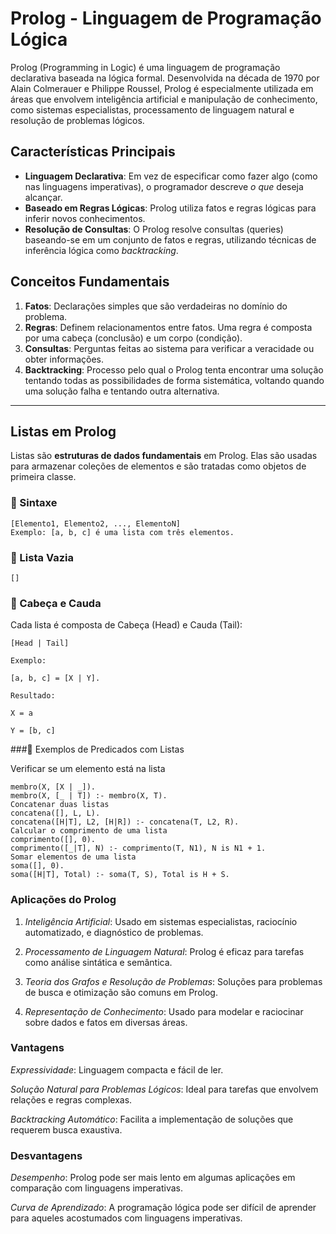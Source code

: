 # Prolog - Linguagem de Programação Lógica

Prolog (Programming in Logic) é uma linguagem de programação declarativa baseada na lógica formal. Desenvolvida na década de 1970 por Alain Colmerauer e Philippe Roussel, Prolog é especialmente utilizada em áreas que envolvem inteligência artificial e manipulação de conhecimento, como sistemas especialistas, processamento de linguagem natural e resolução de problemas lógicos.

## Características Principais

- **Linguagem Declarativa**: Em vez de especificar como fazer algo (como nas linguagens imperativas), o programador descreve *o que* deseja alcançar.
- **Baseado em Regras Lógicas**: Prolog utiliza fatos e regras lógicas para inferir novos conhecimentos.
- **Resolução de Consultas**: O Prolog resolve consultas (queries) baseando-se em um conjunto de fatos e regras, utilizando técnicas de inferência lógica como *backtracking*.

## Conceitos Fundamentais

1. **Fatos**: Declarações simples que são verdadeiras no domínio do problema.
2. **Regras**: Definem relacionamentos entre fatos. Uma regra é composta por uma cabeça (conclusão) e um corpo (condição).
3. **Consultas**: Perguntas feitas ao sistema para verificar a veracidade ou obter informações.
4. **Backtracking**: Processo pelo qual o Prolog tenta encontrar uma solução tentando todas as possibilidades de forma sistemática, voltando quando uma solução falha e tentando outra alternativa.

---

## Listas em Prolog

Listas são **estruturas de dados fundamentais** em Prolog. Elas são usadas para armazenar coleções de elementos e são tratadas como objetos de primeira classe.

### 📌 Sintaxe

```
[Elemento1, Elemento2, ..., ElementoN]
Exemplo: [a, b, c] é uma lista com três elementos.
```

### 📌 Lista Vazia
```
[]
```
### 📌 Cabeça e Cauda

Cada lista é composta de Cabeça (Head) e Cauda (Tail):

```
[Head | Tail]

Exemplo:

[a, b, c] = [X | Y].

Resultado:

X = a

Y = [b, c]
```

###📌 Exemplos de Predicados com Listas

Verificar se um elemento está na lista
```
membro(X, [X | _]).
membro(X, [_ | T]) :- membro(X, T).
Concatenar duas listas
concatena([], L, L).
concatena([H|T], L2, [H|R]) :- concatena(T, L2, R).
Calcular o comprimento de uma lista
comprimento([], 0).
comprimento([_|T], N) :- comprimento(T, N1), N is N1 + 1.
Somar elementos de uma lista
soma([], 0).
soma([H|T], Total) :- soma(T, S), Total is H + S.
```

### Aplicações do Prolog

1. *Inteligência Artificial*: Usado em sistemas especialistas, raciocínio automatizado, e diagnóstico de problemas.

2. *Processamento de Linguagem Natural*: Prolog é eficaz para tarefas como análise sintática e semântica.

3. *Teoria dos Grafos e Resolução de Problemas*: Soluções para problemas de busca e otimização são comuns em Prolog.

4. *Representação de Conhecimento*: Usado para modelar e raciocinar sobre dados e fatos em diversas áreas.

### Vantagens
*Expressividade*: Linguagem compacta e fácil de ler.

*Solução Natural para Problemas Lógicos*: Ideal para tarefas que envolvem relações e regras complexas.

*Backtracking Automático*: Facilita a implementação de soluções que requerem busca exaustiva.

### Desvantagens
*Desempenho*: Prolog pode ser mais lento em algumas aplicações em comparação com linguagens imperativas.

*Curva de Aprendizado*: A programação lógica pode ser difícil de aprender para aqueles acostumados com linguagens imperativas.
